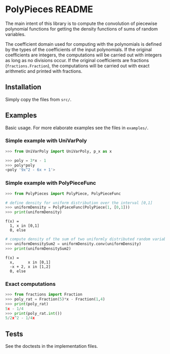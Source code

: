 # PolyPieces README

The main intent of this library is to compute the convolution of piecewise polynomial functions
for getting the density functions of sums of random variables.

The coefficient domain used for computing with the polynomials is defined by the types of the coefficients 
of the input polynomials. 
If the original coefficients are integers, the computations will be carried out with integers as long
as no divisions occur.
If the original coefficients are fractions (`fractions.Fraction`), the computations will be carried out
with exact arithmetic and printed with fractions.


## Installation

Simply copy the files from `src/`.


## Examples

Basic usage. For more elaborate examples see the files in `examples/`.

### Simple example with UniVarPoly
```python
>>> from UniVarPoly import UniVarPoly, p_x as x

>>> poly = 3*x - 1
>>> poly*poly
<poly '9x^2 - 6x + 1'>
```

### Simple example with PolyPieceFunc
```python
>>> from PolyPieces import PolyPiece, PolyPieceFunc

# define density for uniform distribution over the interval [0,1]
>>> uniformDensity = PolyPieceFunc(PolyPiece(1, [0,1]))
>>> print(uniformDensity)
```
```
f(x) =
  1, x in [0,1]
  0, else
```
```python
# compute density of the sum of two uniformly distributed random variables (by convolution)
>>> uniformDensitySum2 = uniformDensity.conv(uniformDensity)
>>> print(uniformDensitySum2)
```
```
f(x) =
  x,      x in [0,1]
  -x + 2, x in [1,2]
  0, else
```

### Exact computations
```python
>>> from fractions import Fraction
>>> poly_rat = Fraction(5)*x - Fraction(1,4)
>>> print(poly_rat)
5x - 1/4
>>> print(poly_rat.int())
5/2x^2 - 1/4x
```

## Tests
See the doctests in the implementation files.
